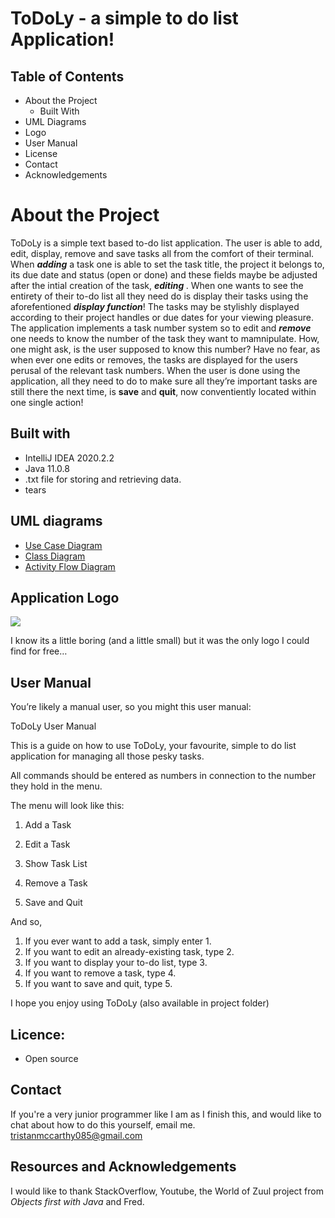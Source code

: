 
<h1 id="todoly---a-simple-to-do-list-application">ToDoLy - a simple to do list Application!</h1>
<h2 id="table-of-contents">Table of Contents</h2>
<ul>
<li>About the Project
<ul>
<li>Built With</li>
</ul>
</li>
<li>UML Diagrams</li>
<li>Logo</li>
<li>User Manual</li>
<li>License</li>
<li>Contact</li>
<li>Acknowledgements</li>
</ul>
<h1 id="about-the-project">About the Project</h1>
<p>ToDoLy is a simple text based to-do list application. The user is able to add, edit, display, remove and save tasks all from the comfort of their terminal. When <em><strong>adding</strong></em> a task one is able to set the task title, the project it belongs to, its due date and status (open or done) and these fields maybe be adjusted after the intial creation of the task, <em><strong>editing </strong></em> . When one wants to see the entirety of their to-do list all they need do is display their tasks using the aforefentioned <em><strong>display function</strong></em>! The tasks may be stylishly displayed according to their project handles or due dates for your viewing pleasure. The application implements a task number system so to edit and <em><strong>remove</strong></em>  one needs to know the number of the task they want to mamnipulate. How, one might ask, is the user supposed to know this number? Have no fear, as when ever one edits or removes, the tasks are displayed for the users perusal of the relevant task numbers. When the user is done using the application, all they need to do to make sure all they’re important tasks are still there the next time, is <strong>save</strong> and <strong>quit</strong>, now conventiently located within one single action!</p>
<h2 id="built-with">Built with</h2>
<ul>
<li>IntelliJ IDEA 2020.2.2</li>
<li>Java 11.0.8</li>
<li>.txt file for storing and retrieving data.</li>
<li>tears</li>
</ul>
<h2 id="uml-diagrams">UML diagrams</h2>
<ul>
<li><a href="https://github.com/tristanmcc/ToDoList/blob/master/Diagrams/USE_CASE_DIAGRAM_TODO-Use_Case_diagram.jpg">Use Case Diagram</a></li>
<li><a href="https://github.com/tristanmcc/ToDoList/blob/master/Diagrams/USE_CASE_DIAGRAM_TODO-Task%20Diagram.jpg">Class Diagram</a></li>
<li><a href="https://github.com/tristanmcc/ToDoList/blob/master/Diagrams/USE_CASE_DIAGRAM_TODO-Process%20flow%20diagram%20AUC1.jpg">Activity Flow Diagram</a></li>
</ul>
<h2 id="application-logo">Application Logo</h2>
<img src="https://img.icons8.com/ios/50/000000/todo-list.png">
<p>I know its a little boring (and a little small) but it was the only logo I could find for free…</p>
<h2 id="user-manual">User Manual</h2>
<p>You’re likely a manual user, so you might this user manual: 

ToDoLy User Manual

This is a guide on how to use ToDoLy, your favourite, simple to do list application for managing all those pesky tasks.

All commands should be entered as numbers in connection to the number they hold in the menu.

The menu will look like this:

1) Add a Task

2) Edit a Task

3) Show Task List

4) Remove a Task

5) Save and Quit

  

And so,

1.  If you ever want to add a task, simply enter 1.
2.  If you want to edit an already-existing task, type 2.
3.  If you want to display your to-do list, type 3.
4.  If you want to remove a task, type 4.
5.  If you want to save and quit, type 5.

I hope you enjoy using ToDoLy
(also available in project folder)</p>
<h2 id="licence">Licence:</h2>
<ul>
<li>Open source</li>
</ul>
<h2 id="contact">Contact</h2>
<p>If you're a very junior programmer like I am as I finish this, and would like to chat about how to do this yourself, email me.<br>
<a href="mailto:tristanmccarthy085@gmail.com">tristanmccarthy085@gmail.com</a></p>
<h2 id="resources-and-acknowledgements">Resources and Acknowledgements</h2>
<p>I would like to thank StackOverflow, Youtube, the World of Zuul project from <em>Objects first with Java</em> and Fred.</p>

<!--stackedit_data:
eyJoaXN0b3J5IjpbODExNjM2OTUsMjM0NTUyMzg1LC01OTU2OD
c3OTMsMTQ1MDkxMjk3OV19
-->